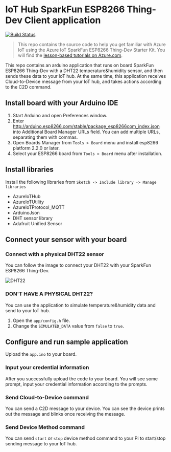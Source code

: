 # IoT Hub SparkFun ESP8266 Thing-Dev Client application
[![Build Status](https://travis-ci.com/Azure-Samples/iot-hub-SparkFun-ThingDev-client-app.svg?token=5ZpmkzKtuWLEXMPjmJ6P&branch=master)](https://travis-ci.com/Azure-Samples/iot-hub-SparkFun-ThingDev-client-app)

> This repo contains the source code to help you get familiar with Azure IoT using the Azure IoT SparkFun ESP8266 Thing-Dev Starter Kit. You will find the [lesson-based tutorials on Azure.com](#).

This repo contains an arduino application that runs on board SparkFun ESP8266 Thing-Dev with a DHT22 temperature&humidity sensor, and then sends these data to your IoT hub. At the same time, this application receives Cloud-to-Device message from your IoT hub, and takes actions according to the C2D command. 

## Install board with your Arduino IDE
1. Start Arduino and open Preferences window.
2. Enter http://arduino.esp8266.com/stable/package_esp8266com_index.json into Additional Board Manager URLs field. You can add multiple URLs, separating them with commas.
3. Open Boards Manager from `Tools > Board` menu and install esp8266 platform 2.2.0 or later.
4. Select your ESP8266 board from `Tools > Board` menu after installation.

## Install libraries
Install the following libraries from `Sketch -> Include library -> Manage libraries`

* AzureIoTHub
* AzureIoTUtility
* AzureIoTProtocol_MQTT
* ArduinoJson
* DHT sensor library
* Adafruit Unified Sensor

## Connect your sensor with your board
### Connect with a physical DHT22 sensor
You can follow the image to connect your DHT22 with your SparkFun ESP8266 Thing-Dev.

![DHT22](#)

### DON'T HAVE A PHYSICAL DHT22?
You can use the application to simulate temperature&humidity data and send to your IoT hub.
1. Open the `app/config.h` file.
2. Change the `SIMULATED_DATA` value from `false` to `true`.

## Configure and run sample application
Upload the `app.ino` to your board.

### Input your credential information
After you successfully upload the code to your board. You will see some prompt, input your credential information according to the prompts.

### Send Cloud-to-Device command
You can send a C2D message to your device. You can see the device prints out the message and blinks once receiving the message.

### Send Device Method command
You can send `start` or `stop` device method command to your Pi to start/stop sending message to your IoT hub.
